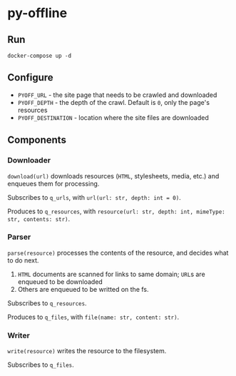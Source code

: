 # py-offline

## Run

```
docker-compose up -d
```


## Configure

  * `PYOFF_URL` - the site page that needs to be crawled and downloaded
  * `PYOFF_DEPTH` - the depth of the crawl. Default is `0`, only the page's
  resources
  * `PYOFF_DESTINATION` - location where the site files are downloaded


## Components

### Downloader

`download(url)` downloads resources (`HTML`, stylesheets, media, etc.) and
enqueues them for processing.

Subscribes to `q_urls`, with `url(url: str, depth: int = 0)`.

Produces to `q_resources`, with
`resource(url: str, depth: int, mimeType: str, contents: str)`.


### Parser

`parse(resource)` processes the contents of the resource, and decides what to
do next.

1. `HTML` documents are scanned for links to same domain; `URL`s are enqueued
to be downloaded
1. Others are enqueued to be writted on the fs.

Subscribes to `q_resources`.

Produces to `q_files`, with `file(name: str, content: str)`.


### Writer

`write(resource)` writes the resource to the filesystem.

Subscribes to `q_files`.
